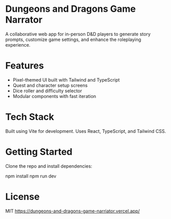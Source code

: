# Dungeons and Dragons Game Narrator

A collaborative web app for in-person D&D players to generate story prompts, customize game settings, and enhance the roleplaying experience.

# Features

- Pixel-themed UI built with Tailwind and TypeScript
- Quest and character setup screens
- Dice roller and difficulty selector
- Modular components with fast iteration

# Tech Stack

Built using Vite for development. Uses React, TypeScript, and Tailwind CSS.

# Getting Started

Clone the repo and install dependencies:

npm install
npm run dev

# License

MIT
https://dungeons-and-dragons-game-narriator.vercel.app/
